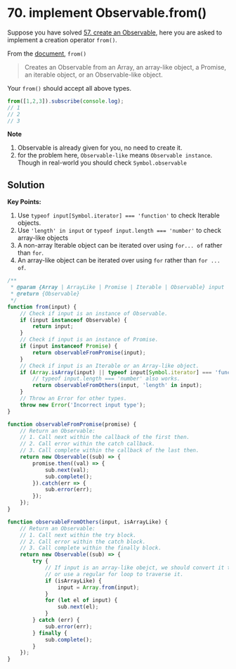 # 70. implement Observable.from()

Suppose you have solved [57. create an Observable](https://bigfrontend.dev/problem/create-an-Observable), here you are asked to implement a creation operator `from()`.

From the [document](https://rxjs-dev.firebaseapp.com/api/index/function/from), `from()`

> Creates an Observable from an Array, an array-like object, a Promise, an iterable object, or an Observable-like object.

Your `from()` should accept all above types.

```js
from([1,2,3]).subscribe(console.log);
// 1
// 2
// 3
```

**Note**

1. Observable is already given for you, no need to create it.
2. for the problem here, `Observable-like` means `Observable instance`. Though in real-world you should check `Symbol.observable`

## Solution

**Key Points:**

1. Use `typeof input[Symbol.iterator] === 'function'` to check Iterable objects.
2. Use `'length' in input` or `typeof input.length === 'number'` to check array-like objects 
3. A non-array Iterable object can be iterated over using `for... of` rather than `for`.
4. An array-like object can be iterated over using `for` rather than `for ... of`.

```js
/**
 * @param {Array | ArrayLike | Promise | Iterable | Observable} input
 * @return {Observable}
 */
function from(input) {
    // Check if input is an instance of Observable.
    if (input instanceof Observable) {
        return input;
    }
    // Check if input is an instance of Promise.
    if (input instanceof Promise) {
        return observableFromPromise(input);
    }
    // Check if input is an Iterable or an Array-like object.
    if (Array.isArray(input) || typeof input[Symbol.iterator] === 'function' || 'length' in input) {
        // typeof input.length === 'number' also works.
        return observableFromOthers(input, 'length' in input);
    }
    // Throw an Error for other types.
    throw new Error('Incorrect input type');
}

function observableFromPromise(promise) {
    // Return an Observable:
    // 1. Call next within the callback of the first then.
    // 2. Call error within the catch callback.
    // 3. Call complete within the callback of the last then.
    return new Observable((sub) => {
        promise.then((val) => {
            sub.next(val);
            sub.complete();
        }).catch(err => {
            sub.error(err);
        });
    });
}

function observableFromOthers(input, isArrayLike) {
    // Return an Observable:
    // 1. Call next within the try block.
    // 2. Call error within the catch block.
    // 3. Call complete within the finally block.
    return new Observable((sub) => {
        try {
            // If input is an array-like obejct, we should convert it to an array 
            // or use a regular for loop to traverse it.
            if (isArrayLike) {
                input = Array.from(input);
            }
            for (let el of input) {
                sub.next(el);
            }
        } catch (err) {
            sub.error(err);
        } finally {
            sub.complete();
        }
    });
}
```


